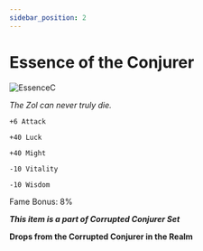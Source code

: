 ```yaml
---
sidebar_position: 2
---
```


# Essence of the Conjurer

![EssenceC](https://vwiki.valorserver.com/api/item/picture/essence%20of%20the%20conjurer)

<i>The Zol can never truly die.</i>

    +6 Attack
    
    +40 Luck
    
    +40 Might
    
    -10 Vitality
    
    -10 Wisdom
    
Fame Bonus: 8%

***This item is a part of Corrupted Conjurer Set***

**Drops from the Corrupted Conjurer in the Realm**

